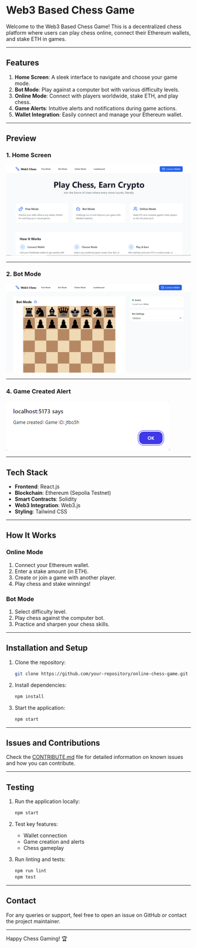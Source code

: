 
# Web3 Based Chess Game

Welcome to the Web3 Based Chess Game! This is a decentralized chess platform where users can play chess online, connect their Ethereum wallets, and stake ETH in games.

---

## Features
1. **Home Screen**: A sleek interface to navigate and choose your game mode.
2. **Bot Mode**: Play against a computer bot with various difficulty levels.
3. **Online Mode**: Connect with players worldwide, stake ETH, and play chess.
4. **Game Alerts**: Intuitive alerts and notifications during game actions.
5. **Wallet Integration**: Easily connect and manage your Ethereum wallet.

---

## Preview
### 1. Home Screen
![Home Screen Preview](./MockDown%20images/Chess-home.png)

---

### 2. Bot Mode
![Bot Mode Preview](./MockDown%20images/Botmode.png)


---

### 4. Game Created Alert
![Game Created Alert Preview](./MockDown%20images/game%20created.png)

---

## Tech Stack
- **Frontend**: React.js
- **Blockchain**: Ethereum (Sepolia Testnet)
- **Smart Contracts**: Solidity
- **Web3 Integration**: Web3.js
- **Styling**: Tailwind CSS

---

## How It Works
### Online Mode
1. Connect your Ethereum wallet.
2. Enter a stake amount (in ETH).
3. Create or join a game with another player.
4. Play chess and stake winnings!

### Bot Mode
1. Select difficulty level.
2. Play chess against the computer bot.
3. Practice and sharpen your chess skills.

---

## Installation and Setup
1. Clone the repository:
   ```bash
   git clone https://github.com/your-repository/online-chess-game.git
   ```
2. Install dependencies:
   ```bash
   npm install
   ```
3. Start the application:
   ```bash
   npm start
   ```

---

## Issues and Contributions
Check the [CONTRIBUTE.md](https://github.com/Navneet1206/Ether-Chess-OTC/blob/main/CONTRIBUTING.md) file for detailed information on known issues and how you can contribute.

---

## Testing
1. Run the application locally:
   ```bash
   npm start
   ```
2. Test key features:
   - Wallet connection
   - Game creation and alerts
   - Chess gameplay

3. Run linting and tests:
   ```bash
   npm run lint
   npm test
   ```

---

## Contact
For any queries or support, feel free to open an issue on GitHub or contact the project maintainer.

---

Happy Chess Gaming! 🏆
```
